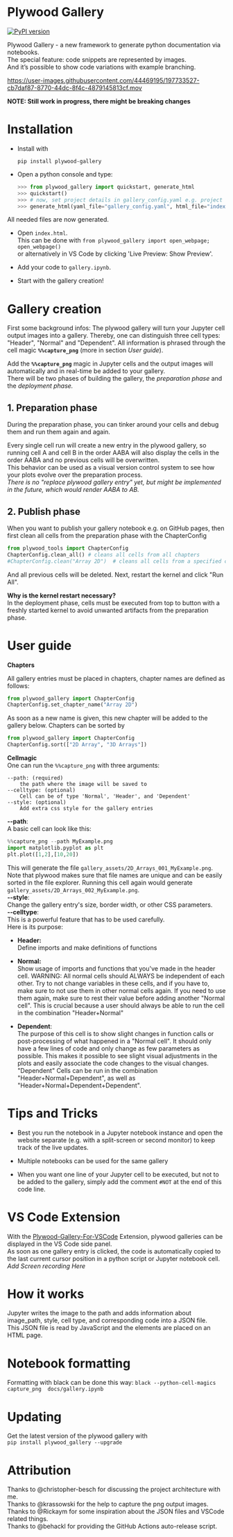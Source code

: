# Plywood Gallery

[![PyPI version](https://badge.fury.io/py/plywood-gallery.svg)](https://badge.fury.io/py/plywood-gallery)

Plywood Gallery - a new framework to generate python documentation via notebooks.  
The special feature: code snippets are represented by images.  
And it’s possible to show code variations with example branching.  

https://user-images.githubusercontent.com/44469195/197733527-cb7daf87-8770-44dc-8f4c-4879145813cf.mov




**NOTE: Still work in progress, there might be breaking changes**

# Installation

* Install with  
    ```
    pip install plywood-gallery
    ```

* Open a python console and type:
    ```py
    >>> from plywood_gallery import quickstart, generate_html
    >>> quickstart()
    >>> # now, set project details in gallery_config.yaml e.g. project name, description, etc. 
    >>> generate_html(yaml_file="gallery_config.yaml", html_file="index.html")
    ```
All needed files are now generated.  
* Open `index.html`.  
This can be done with `from plywood_gallery import open_webpage; open_webpage()`  
 or alternatively in VS Code by clicking 'Live Preview: Show Preview'.  
* Add your code to `gallery.ipynb`.   

* Start with the gallery creation!

# Gallery creation

First some background infos: The plywood gallery will turn your Jupyter cell output images into a gallery. Thereby, one can distinguish three cell types: "Header", "Normal" and "Dependent".
All information is phrased through the cell magic **`%%capture_png`** (more in section *User guide*).  

Add the **`%%capture_png`** magic in Jupyter cells and the output images will automatically and in real-time be added to your gallery.   
There will be two phases of building the gallery, the *preparation phase* and the *deployment phase.*

## 1. Preparation phase

During the preparation phase, you can tinker around your cells and debug them and run them again and again.

Every single cell run will create a new entry in the plywood gallery, so running cell A and cell B  in the order AABA will also display the cells in the order AABA and no previous cells will be overwritten.  
This behavior can be used as a visual version control system to see how your plots evolve over the preparation process.  
*There is no "replace plywood gallery entry" yet, but might be implemented in the future, which would render AABA to AB.*

## 2. Publish phase

When you want to publish your gallery notebook e.g. on GitHub pages, then first clean all cells from the preparation phase with the ChapterConfig  
```py
from plywood_tools import ChapterConfig
ChapterConfig.clean_all() # cleans all cells from all chapters
#ChapterConfig.clean("Array 2D")  # cleans all cells from a specified chapter
```

And all previous cells will be deleted.
Next, restart the kernel and click "Run All".

**Why is the kernel restart necessary?**  
In the deployment phase, cells must be executed from top to button with a freshly started kernel to avoid unwanted artifacts from the preparation phase.

# User guide

**Chapters**  

All gallery entries must be placed in chapters, chapter names are defined as follows:
```py
from plywood_gallery import ChapterConfig
ChapterConfig.set_chapter_name("Array 2D")
```
As soon as a new name is given, this new chapter will be added to the gallery below.
Chapters can be sorted by 
```py
from plywood_gallery import ChapterConfig
ChapterConfig.sort(["2D Array", "3D Arrays"])
```

**Cellmagic**  
One can run the `%%capture_png` with three arguments:
```
--path: (required)
    the path where the image will be saved to
--celltype: (optional)
    Cell can be of type 'Normal', 'Header', and 'Dependent'
--style: (optional)
    Add extra css style for the gallery entries
```
**--path**:  
A basic cell can look like this:
```py
%%capture_png --path MyExample.png
import matplotlib.pyplot as plt
plt.plot([1,2],[10,20])
```
This will generate the file `gallery_assets/2D_Arrays_001_MyExample.png`. Note that plywood makes sure that file names are unique and can be easily sorted in the file explorer.
Running this cell again would generate `gallery_assets/2D_Arrays_002_MyExample.png`.   
**--style**:  
Change the gallery entry's size, border width, or other CSS parameters.  
**--celltype**:    
This is a powerful feature that has to be used carefully.  
Here is its purpose:  

* **Header:**  
Define imports and make definitions of functions

* **Normal:**  
Show usage of imports and functions that you've made in the header cell. WARNING: All normal cells should ALWAYS be independent of each other. Try to not change variables in these cells, and if you have to, make sure to not use them in other normal cells again. If you need to use them again, make sure to rest their value before adding another "Normal cell". This is crucial because a user should always be able to run the cell in the combination "Header+Normal"
* **Dependent**:  
The purpose of this cell is to show slight changes in function calls or post-processing of what happened in a "Normal cell". It should only have a few lines of code and only change as few parameters as possible. This makes it possible to see slight visual adjustments in the plots and easily associate the code changes to the visual changes.  
 "Dependent" Cells can be run in the combination "Header+Normal+Dependent", as well as "Header+Normal+Dependent+Dependent".


# Tips and Tricks

* Best you run the notebook in a Jupyter notebook instance and open the website separate (e.g. with a split-screen or second monitor) to keep track of the live updates.

* Multiple notebooks can be used for the same gallery

* When you want one line of your Jupyter cell to be executed, but not to be added to the gallery, simply add the comment `#NOT` at the end of this code line.

# VS Code Extension
With the [Plywood-Gallery-For-VSCode](https://github.com/Rickaym/plywood-gallery-for-vscode/) Extension,  plywood galleries can be displayed in the VS Code side panel.  
 As soon as one gallery entry is clicked, the code is automatically copied to the last current cursor position in a python script or Jupyter notebook cell.  
*Add Screen recording Here*


# How it works
Jupyter writes the image to the path and adds information about image_path, style, cell type, and corresponding code into a JSON file.   
This JSON file is read by JavaScript and the elements are placed on an HTML page.

# Notebook formatting
Formatting with black can be done this way:
`black --python-cell-magics capture_png  docs/gallery.ipynb`

# Updating
Get the latest version of the plywood gallery with   
`pip install plywood_gallery --upgrade`
# Attribution

Thanks to @christopher-besch for discussing the project architecture with me.  
Thanks to @krassowski for the help to capture the png output images.  
Thanks to @Rickaym for some inspiration about the JSON files and VSCode related things.  
Thanks to @behackl for providing the GitHub Actions auto-release script.
